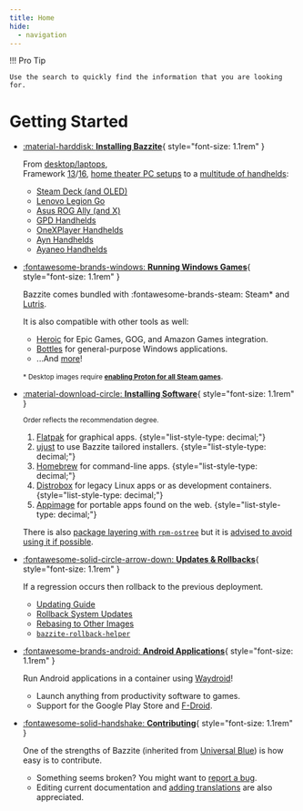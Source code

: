 ```yaml
---
title: Home
hide:
  - navigation
---
```


!!! Pro Tip

    Use the search to quickly find the information that you are looking for.

# Getting Started

<div class="grid cards _bz" markdown>

- [:material-harddisk: **Installing Bazzite**](General/Installation_Guide/index.md){ style="font-size: 1.1rem" }

  From [desktop/laptops][install_pc_laptop], <br>Framework [13][frame_13]/[16][frame_16], [home theater PC setups][htpc] to a [multitude of handhelds][install_handheld]:

  - [Steam Deck (and OLED)][deck]
  - [Lenovo Legion Go][legion_go]
  - [Asus ROG Ally (and X)][ally]
  - [GPD Handhelds][gpd]
  - [OneXPlayer Handhelds][onex]
  - [Ayn Handhelds][ayn]
  - [Ayaneo Handhelds][ayaneo]

- [:fontawesome-brands-windows: **Running Windows Games**][gaming]{ style="font-size: 1.1rem" }

  Bazzite comes bundled with :fontawesome-brands-steam: Steam\* and [Lutris](Gaming/Game_Launchers.md#lutris-setup).

  It is also compatible with other tools as well:

  - [Heroic](https://heroicgameslauncher.com/) for Epic Games, GOG, and Amazon Games integration.
  - [Bottles](https://usebottles.com/) for general-purpose Windows applications.
  - ...And [more][run_win_game]!

  <small>\* Desktop images require [**enabling Proton for all Steam games**][enable_proton]</small>.

- [:material-download-circle: **Installing Software**][installing_software]{ style="font-size: 1.1rem" }

  <small>Order reflects the recommendation degree.</small>

  1. [Flatpak][flatpak] for graphical apps.
     {style="list-style-type: decimal;"}
  2. [ujust][ujust] to use Bazzite tailored installers.
     {style="list-style-type: decimal;"}
  3. [Homebrew][homebrew] for command-line apps.
     {style="list-style-type: decimal;"}
  4. [Distrobox][distrobox] for legacy Linux apps or as development containers.
     {style="list-style-type: decimal;"}
  5. [Appimage][appimage] for portable apps found on the web.
     {style="list-style-type: decimal;"}

  There is also [package layering with `rpm-ostree`][rpm-ostree] but it is [advised to avoid using it if possible][rpm-ostree_caveats].

- [:fontawesome-solid-circle-arrow-down: **Updates & Rollbacks**][updateindex]{ style="font-size: 1.1rem" }

  If a regression occurs then rollback to the previous deployment.

  - [Updating Guide][updates]
  - [Rollback System Updates][rollbacks]
  - [Rebasing to Other Images][rebasing]
  - [`bazzite-rollback-helper`][rollback-helper]

- [:fontawesome-brands-android: **Android Applications**][waydroid]{ style="font-size: 1.1rem" }

  Run Android applications in a container using [Waydroid](https://waydro.id/)!

  - Launch anything from productivity software to games.
  - Support for the Google Play Store and [F-Droid](https://f-droid.org/).

- [:fontawesome-solid-handshake: **Contributing**][contrib]{ style="font-size: 1.1rem" }

  One of the strengths of Bazzite (inherited from [Universal Blue](https://universal-blue.org/)) is how easy is to contribute.

  - Something seems broken? You might want to [report a bug](General/reporting_bugs.md).
  - Editing current documentation and [adding translations](https://github.com/KyleGospo/docs.bazzite.gg/blob/main/README.md#translate-documentation) are also appreciated.

</div>

[install_pc_laptop]: General/Installation_Guide/Installing_Bazzite_for_Desktop_or_Laptop_Hardware.md
[install_handheld]: General/Installation_Guide/Installing_Bazzite_for_Handheld_PCs.md
[deck]: General/Installation_Guide/Installing_Bazzite_for_Steam_Deck.md
[frame_13]: General/Installation_Guide/Installing_Bazzite_Framework_Laptop_13.md
[frame_16]: General/Installation_Guide/Installing_Bazzite_for_Framework_Laptop_16.md
[htpc]: General/Installation_Guide/Installing_Bazzite_for_HTPC_Setups.md
[ally]: Handheld_and_HTPC_edition/Handheld_Wiki/ASUS_ROG_Ally.md
[legion_go]: Handheld_and_HTPC_edition/Handheld_Wiki/Lenovo_Legion_Go.md
[ayn]: Handheld_and_HTPC_edition/Handheld_Wiki/Ayn_Handhelds.md
[onex]: Handheld_and_HTPC_edition/Handheld_Wiki/OneXPlayer_Handhelds.md
[gpd]: Handheld_and_HTPC_edition/Handheld_Wiki/GPD_Handhelds.md
[ayaneo]: Handheld_and_HTPC_edition/Handheld_Wiki/Ayaneo_Handhelds.md
[run_win_game]: Installing_and_Managing_Software/index.md#how-do-i-run-windows-applications
[enable_proton]: Gaming/Game_Launchers.md#enabling-proton-for-all-steam-games
[flatpak]: Installing_and_Managing_Software/Flatpak.md
[ujust]: Installing_and_Managing_Software/ujust.md
[rpm-ostree]: Installing_and_Managing_Software/rpm-ostree.md
[distrobox]: Installing_and_Managing_Software/Distrobox.md
[installing_software]: Installing_and_Managing_Software/index.md
[contrib]: Advanced/contributing.md
[homebrew]: Installing_and_Managing_Software/Homebrew.md
[rpm-ostree_caveats]: Installing_and_Managing_Software/rpm-ostree.md#major-caveats-using-rpm-ostree
[steam_game_mode]: Handheld_and_HTPC_edition/Steam_Gaming_Mode.md#what-is-steam-gaming-mode
[appimage]: Installing_and_Managing_Software/AppImage.md
[updateindex]: Installing_and_Managing_Software/Updates_Rollbacks_and_Rebasing/index.md/
[updates]: Installing_and_Managing_Software/Updates_Rollbacks_and_Rebasing/updating_guide.md/
[rollbacks]: Installing_and_Managing_Software/Updates_Rollbacks_and_Rebasing/rolling_back_system_updates.md/
[rebasing]: Installing_and_Managing_Software/Updates_Rollbacks_and_Rebasing/rebase_guide.md/
[rollback-helper]: Installing_and_Managing_Software/Updates_Rollbacks_and_Rebasing/bazzite_rollback_helper.md/
[waydroid]: Installing_and_Managing_Software/Waydroid_Setup_Guide.md
[gaming]: Gaming/index.md
